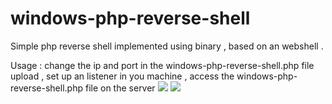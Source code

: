 # windows-php-reverse-shell
Simple php reverse shell implemented using binary , based on an webshell .

Usage : change the ip and port in the  windows-php-reverse-shell.php file 
        upload , set up an listener in you machine , access the windows-php-reverse-shell.php file on the server 
        <img src="http://i.imgur.com/osI97eI.png">
        <img src="http://i.imgur.com/HULO1hU.png">
